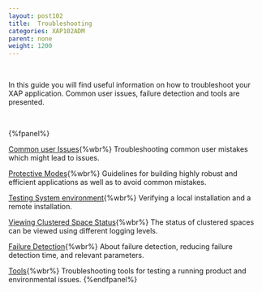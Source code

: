 ```yaml
---
layout: post102
title:  Troubleshooting
categories: XAP102ADM
parent: none
weight: 1200
---
```


<br>

In this guide you will find useful information on how to troubleshoot your XAP application. Common user issues, failure detection and tools are presented.

<br>

 {%fpanel%}

[Common user Issues](./troubleshooting-common-user-issues.html){%wbr%}
Troubleshooting common user mistakes which might lead to issues.

[Protective Modes](./troubleshooting-protective-modes.html){%wbr%}
Guidelines for building highly  robust and efficient applications as well as to avoid common mistakes.

[Testing System environment](./troubleshooting-testing-system-environment.html){%wbr%}
Verifying a local installation and a remote installation.

[Viewing Clustered Space Status](./troubleshooting-viewing-clustered-space-status.html){%wbr%}
The status of clustered spaces can be viewed using different logging levels.

[Failure Detection](./troubleshooting-failure-detection.html){%wbr%}
About failure detection, reducing failure detection time, and relevant parameters.

[Tools](./troubleshooting-tools.html){%wbr%}
Troubleshooting tools for testing a running product and environmental issues.
{%endfpanel%}